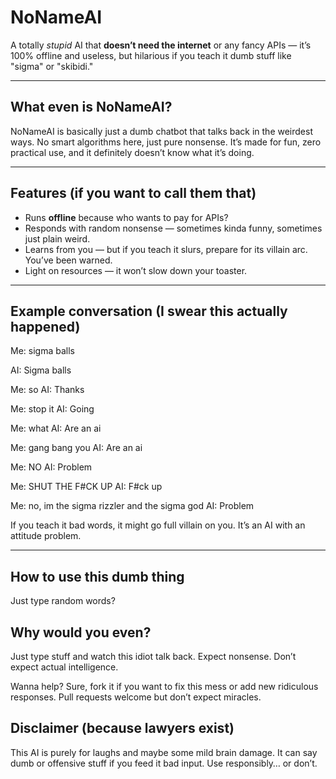 # NoNameAI

A totally *stupid* AI that **doesn’t need the internet** or any fancy APIs — it’s 100% offline and useless, but hilarious if you teach it dumb stuff like "sigma" or "skibidi."

---

## What even is NoNameAI?

NoNameAI is basically just a dumb chatbot that talks back in the weirdest ways. No smart algorithms here, just pure nonsense. It’s made for fun, zero practical use, and it definitely doesn’t know what it’s doing.

---

## Features (if you want to call them that)

- Runs **offline** because who wants to pay for APIs?
- Responds with random nonsense — sometimes kinda funny, sometimes just plain weird.
- Learns from you — but if you teach it slurs, prepare for its villain arc. You’ve been warned.
- Light on resources — it won’t slow down your toaster.

---

## Example conversation (I swear this actually happened)


Me: sigma balls

AI: Sigma balls

Me: so
AI: Thanks

Me: stop it
AI: Going

Me: what
AI: Are an ai

Me: gang bang you
AI: Are an ai

Me: NO
AI: Problem

Me: SHUT THE F#CK UP
AI: F#ck up

Me: no, im the sigma rizzler and the sigma god
AI: Problem


If you teach it bad words, it might go full villain on you. It’s an AI with an attitude problem.

---

## How to use this dumb thing
Just type random words?

## Why would you even?
Just type stuff and watch this idiot talk back. Expect nonsense. Don’t expect actual intelligence.

Wanna help?
Sure, fork it if you want to fix this mess or add new ridiculous responses. Pull requests welcome but don’t expect miracles.

## Disclaimer (because lawyers exist)
This AI is purely for laughs and maybe some mild brain damage. It can say dumb or offensive stuff if you feed it bad input. Use responsibly… or don’t.
